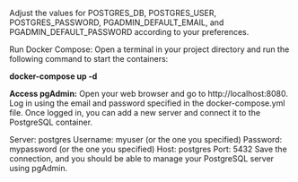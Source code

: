 Adjust the values for POSTGRES_DB, POSTGRES_USER, POSTGRES_PASSWORD, PGADMIN_DEFAULT_EMAIL, and PGADMIN_DEFAULT_PASSWORD according to your preferences.

Run Docker Compose:
Open a terminal in your project directory and run the following command to start the containers:

**docker-compose up -d**

**Access pgAdmin:**
Open your web browser and go to http://localhost:8080. Log in using the email and password specified in the docker-compose.yml file. Once logged in, you can add a new server and connect it to the PostgreSQL container.

Server: postgres
Username: myuser (or the one you specified)
Password: mypassword (or the one you specified)
Host: postgres
Port: 5432
Save the connection, and you should be able to manage your PostgreSQL server using pgAdmin.
